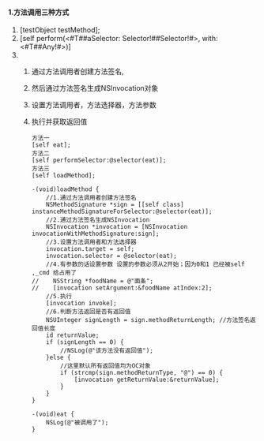 
#### 1.方法调用三种方式
1. [testObject testMethod];
2. [self perform(<#T##aSelector: Selector!##Selector!#>, with: <#T##Any!#>)]
3.  1) 通过方法调用者创建方法签名,
     2) 然后通过方法签名生成NSInvocation对象
     3) 设置方法调用者，方法选择器，方法参数
     4) 执行并获取返回值
     
            方法一
            [self eat];
            方法二
            [self performSelector:@selector(eat)];
            方法三
            [self loadMethod];

            -(void)loadMethod {
                //1.通过方法调用者创建方法签名
                NSMethodSignature *sign = [[self class] instanceMethodSignatureForSelector:@selector(eat)];
                //2.通过方法签名生成NSInvocation
                NSInvocation *invocation = [NSInvocation invocationWithMethodSignature:sign];
                //3.设置方法调用者和方法选择器
                invocation.target = self;
                invocation.selector = @selector(eat);
                //4.有参数的话设置参数 设置的参数必须从2开始；因为0和1 已经被self ,_cmd 给占用了
            //    NSString *foodName = @"面条";
            //    [invocation setArgument:&foodName atIndex:2];
                //5.执行
                [invocation invoke];
                //6.判断方法返回是否有返回值
                NSUInteger signLength = sign.methodReturnLength; //方法签名返回值长度
                id returnValue;
                if (signLength == 0) {
                    //NSLog(@"该方法没有返回值");
                }else {
                    //这里默认所有返回值均为OC对象
                    if (strcmp(sign.methodReturnType, "@") == 0) {
                        [invocation getReturnValue:&returnValue];
                    }
                }
            }

            -(void)eat {
                NSLog(@"被调用了");
            }
